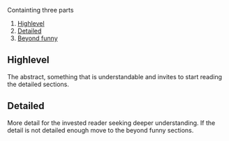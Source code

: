 Containting three parts
1. [Highlevel](Highlevel/index.md)
2. [Detailed](Detailed/index.md)
3. [Beyond funny](Beyond%20%funny/index.md)

## Highlevel
The abstract, something that is understandable and invites to start reading the detailed sections.

## Detailed
More detail for the invested reader seeking deeper understanding. If the detail is not detailed enough move to the beyond funny sections.


<!--stackedit_data:
eyJoaXN0b3J5IjpbMTc5MTk0NjYyNCwxNjY1MDk1NDYzLDk5Mj
I0NzcwNywtMTUzNTU2OTg3MSwtMTYzNjY4NDI4MiwtMTYxNzQ2
MjE0OSwtNzQzMDIyNDUsNjA5MzI2MjYxLC03MTkyNTU4NTRdfQ
==
-->